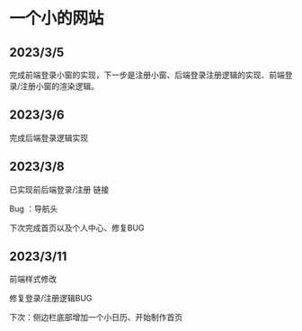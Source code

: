 # 一个小的网站

## 2023/3/5

完成前端登录小窗的实现，下一步是注册小窗、后端登录注册逻辑的实现、前端登录/注册小窗的渲染逻辑。

## 2023/3/6

完成后端登录逻辑实现

## 2023/3/8

已实现前后端登录/注册 链接

Bug ：导航头

下次完成首页以及个人中心、修复BUG

## 2023/3/11

前端样式修改

修复登录/注册逻辑BUG

下次：侧边栏底部增加一个小日历、开始制作首页
